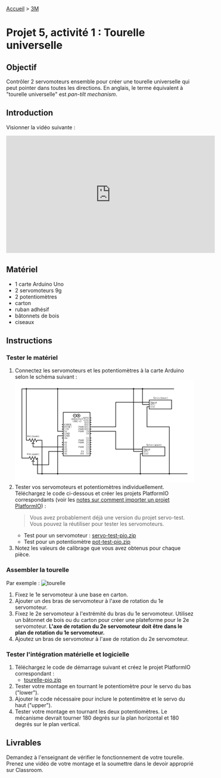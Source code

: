 [Accueil](./index.md) > [3M](./acceuil4M.md#projet-5--systèmes-mécaniques)

# Projet 5, activité 1 : Tourelle universelle

## Objectif

Contrôler 2 servomoteurs ensemble pour créer une tourelle universelle qui peut pointer dans toutes les directions. En anglais, le terme équivalent à "tourelle universelle" est _pan-tilt mechanism_.

## Introduction

Visionner la vidéo suivante :

<iframe width="560" height="315" src="https://www.youtube.com/embed/iH9_xtulyws?si=t-pDHEEyJRlfl8Et" title="YouTube video player" frameborder="0" allow="accelerometer; autoplay; clipboard-write; encrypted-media; gyroscope; picture-in-picture; web-share" allowfullscreen></iframe>

## Matériel

- 1 carte Arduino Uno
- 2 servomoteurs 9g
- 2 potentiomètres
- carton
- ruban adhésif
- bâtonnets de bois
- ciseaux

## Instructions

### Tester le matériel

1. Connectez les servomoteurs et les potentiomètres à la carte Arduino selon le schéma suivant :
   ![circuit_tourelle](./images/p5/circuit_tourelle.png)
1. Tester vos servomoteurs et potentiomètres individuellement. Téléchargez le code ci-dessous et créer les projets PlatformIO correspondants (voir les [notes sur comment importer un projet PlatformIO](./p2-3m_act2-pio.md#utiliser-du-code-de-démarrage)) :
   > Vous avez probablement déjà une version du projet servo-test. Vous pouvez la réutiliser pour tester les servomoteurs.
   - Test pour un servomoteur : [servo-test-pio.zip](./code/platformio/servo-test-pio.zip)
   - Test pour un potentiomètre [pot-test-pio.zip](./code/platformio/pot-test-pio.zip)
1. Notez les valeurs de calibrage que vous avez obtenus pour chaque pièce.

### Assembler la tourelle

Par exemple :
![tourelle](./images/p5/tourelle.png)

1. Fixez le 1e servomoteur à une base en carton.
1. Ajouter un des bras de servomoteur à l'axe de rotation du 1e servomoteur.
1. Fixez le 2e servomoteur à l'extrémité du bras du 1e servomoteur. Utilisez un bâtonnet de bois ou du carton pour créer une plateforme pour le 2e servomoteur. **L'axe de rotation du 2e servomoteur doit être dans le plan de rotation du 1e servomoteur.**
1. Ajoutez un bras de servomoteur à l'axe de rotation du 2e servomoteur.

### Tester l'intégration matérielle et logicielle

1. Téléchargez le code de démarrage suivant et créez le projet PlatformIO correspondant :
   - [tourelle-pio.zip](./code/platformio/tourelle-pio.zip)
1. Tester votre montage en tournant le potentiomètre pour le servo du bas ("lower").
1. Ajouter le code nécessaire pour inclure le potentimètre et le servo du haut ("upper").
1. Tester votre montage en tournant les deux potentiomètres. Le mécanisme devrait tourner 180 degrés sur la plan horizontal et 180 degrés sur le plan vertical.

## Livrables

Demandez à l'enseignant de vérifier le fonctionnement de votre tourelle.
Prenez une vidéo de votre montage et la soumettre dans le devoir approprié sur Classroom.
